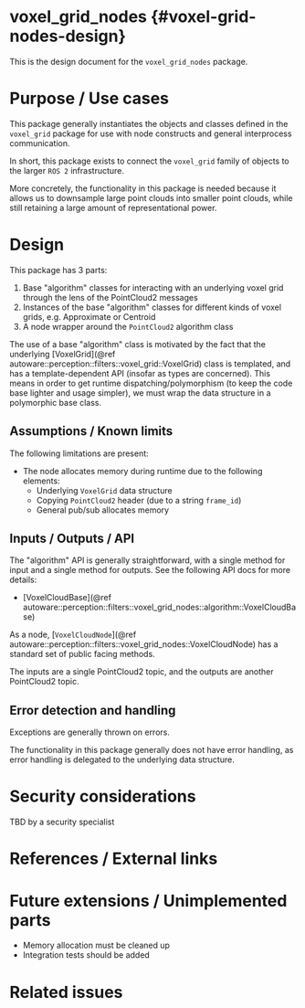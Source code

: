 voxel_grid_nodes {#voxel-grid-nodes-design}
================

This is the design document for the `voxel_grid_nodes` package.


# Purpose / Use cases
<!-- Required -->
<!-- Things to consider:
    - Why did we implement this feature? -->

This package generally instantiates the objects and classes defined in the `voxel_grid` package for
use with node constructs and general interprocess communication.

In short, this package exists to connect the `voxel_grid` family of objects to the larger `ROS 2`
infrastructure.

More concretely, the functionality in this package is needed because it allows us to downsample
large point clouds into smaller point clouds, while still retaining a large amount of
representational power.


# Design
<!-- Required -->
<!-- Things to consider:
    - How does it work? -->

This package has 3 parts:

1. Base "algorithm" classes for interacting with an underlying voxel grid through the lens of the PointCloud2 messages
2. Instances of the base "algorithm" classes for different kinds of voxel grids, e.g. Approximate
or Centroid
3. A node wrapper around the `PointCloud2` algorithm class

The use of a base "algorithm" class is motivated by the fact that the underlying
[VoxelGrid](@ref autoware::perception::filters::voxel_grid::VoxelGrid) class is templated, and has
a template-dependent API (insofar as types are concerned). This means in order to get runtime
dispatching/polymorphism (to keep the code base lighter and usage simpler), we must wrap the data
structure in a polymorphic base class.

## Assumptions / Known limits
<!-- Required -->

The following limitations are present:

- The node allocates memory during runtime due to the following elements:
   - Underlying `VoxelGrid` data structure
   - Copying `PointCloud2` header (due to a string `frame_id`)
   - General pub/sub allocates memory

## Inputs / Outputs / API
<!-- Required -->
<!-- Things to consider:
    - How do you use the package / API? -->

The "algorithm" API is generally straightforward, with a single method for input and a single
method for outputs. See the following API docs for more details:

- [VoxelCloudBase](@ref autoware::perception::filters::voxel_grid_nodes::algorithm::VoxelCloudBase)

As a node, [`VoxelCloudNode`](@ref autoware::perception::filters::voxel_grid_nodes::VoxelCloudNode)
has a standard set of public facing methods.

The inputs are a single PointCloud2 topic, and the outputs are another PointCloud2 topic.


## Error detection and handling
<!-- Required -->

Exceptions are generally thrown on errors.

The functionality in this package generally does not have error handling, as error handling
is delegated to the underlying data structure.


# Security considerations
<!-- Required -->
<!-- Things to consider:
- Spoofing (How do you check for and handle fake input?)
- Tampering (How do you check for and handle tampered input?)
- Repudiation (How are you affected by the actions of external actors?).
- Information Disclosure (Can data leak?).
- Denial of Service (How do you handle spamming?).
- Elevation of Privilege (Do you need to change permission levels during execution?) -->

TBD by a security specialist

# References / External links
<!-- Optional -->


# Future extensions / Unimplemented parts
<!-- Optional -->

- Memory allocation must be cleaned up
- Integration tests should be added

# Related issues
<!-- Required -->
